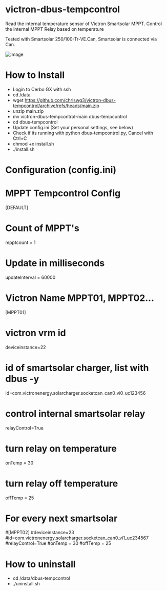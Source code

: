 # victron-dbus-tempcontrol
Read the internal temperature sensor of Victron Smartsolar MPPT. Control  the internal MPPT Relay based on temperature

Tested with Smartsolar 250/100-Tr-VE.Can, Smartsolar is connected via Can.

![image](https://github.com/user-attachments/assets/3bd7e905-d8f1-4134-b754-f911eac05de0)


# How to Install

- Login to Cerbo GX with ssh
- cd /data
- wget https://github.com/chriswg3/victron-dbus-tempcontrol/archive/refs/heads/main.zip
- unzip main.zip
- mv victron-dbus-tempcontrol-main dbus-tempcontrol
- cd dbus-tempcontrol
- Update config.ini (Set your personal settings, see below)
- Check if its running with python dbus-tempcontrol.py, Cancel with Ctrl+C
- chmod +x install.sh
- ./install.sh




# Configuration (config.ini)

# MPPT Tempcontrol Config
[DEFAULT]
# Count of MPPT's
mpptcount = 1
# Update in milliseconds
updateInterval = 60000

# Victron Name MPPT01, MPPT02...
[MPPT01]
# victron vrm id
deviceinstance=22
# id of smartsolar charger, list with dbus -y
id=com.victronenergy.solarcharger.socketcan_can0_vi0_uc123456
# control internal smartsolar relay
relayControl=True
# turn relay on temperature
onTemp = 30
# turn relay off temperature
offTemp = 25

# For every next smartsolar

#[MPPT02]
#deviceinstance=23
#id=com.victronenergy.solarcharger.socketcan_can0_vi1_uc234567
#relayControl=True
#onTemp = 30
#offTemp = 25

# How to uninstall

- cd /data/dbus-tempcontrol
- ./uninstall.sh
